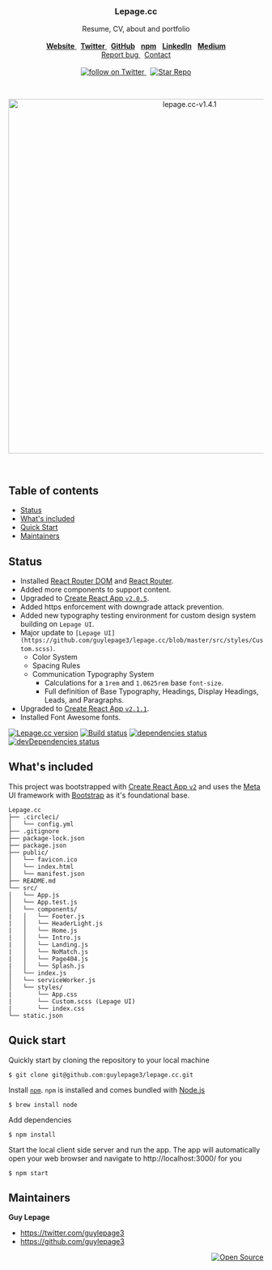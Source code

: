 <p align="center">
  <h3 align="center">Lepage.cc</h3>
  <p align="center">
    Resume, CV, about and portfolio
    <br/>
    <br/>
    <a href="https://lepage.cc">
      <strong>Website</strong>
    </a>
    &nbsp;
    <a href="https://twitter.com/guylepage3">
      <strong>Twitter</strong>
    </a>
    &nbsp;
    <a href="https://github.com/guylepage3">
      <strong>GitHub</strong></a>
    </a>
    &nbsp;
    <a href="https://www.npmjs.com/~guylepage3">
      <strong>npm</strong></a>
    </a>
    &nbsp;
    <a href="https://www.linkedin.com/in/guylepage/">
      <strong>LinkedIn</strong></a>
    </a>
    &nbsp;
    <a href="https://medium.com/@guylepage3">
      <strong>Medium</strong></a>
    </a>
    <br />
    <a href="https://github.com/guylepage3/lepage.cc/issues/new">
      Report bug
    </a>
    &nbsp;
    <a href="https://goo.gl/forms/2LvYYCg1VViD6FWm2">
      Contact
    </a>
    <br/>
    <br/>
    <a href="https://twitter.com/intent/follow?screen_name=guylepage3">
      <img src="https://img.shields.io/twitter/url/https/twitter.com/guylepage3.svg?style=social&label=Follow%20%40guylepage3&logo=twitter" alt="follow on Twitter">
    </a>
    &nbsp;
    <a href="https://github.com/guylepage3/lepage.cc/stargazers">
      <img src="https://img.shields.io/github/stars/guylepage3/lepage.cc.svg?style=social&label=Star&maxAge=2592000" alt="Star Repo">
    </a>
  </p>
</p>

<br/>

<p align="center">
  <img width="700" alt="lepage.cc-v1.4.1" src="https://user-images.githubusercontent.com/1711854/46953198-28ce2500-d05b-11e8-83d7-c5b6d5d4c4f4.png">
</p>

<br/>


## Table of contents

- [Status](#status)
- [What's included](#whats-included)
- [Quick Start](#quick-start)
- [Maintainers](#maintainers)

## Status
- Installed [React Router DOM](https://github.com/ReactTraining/react-router/tree/master/packages/react-router-dom) and [React Router](https://github.com/ReactTraining/react-router/tree/master/packages/react-router).
- Added more components to support content.
- Upgraded to [Create React App `v2.0.5`](https://github.com/facebook/create-react-app/releases/tag/v2.0.5).
- Added https enforcement with downgrade attack prevention.
- Added new typography testing environment for custom design system building 
  on `Lepage UI`.
- Major update to `[Lepage UI](https://github.com/guylepage3/lepage.cc/blob/master/src/styles/Custom.scss)`.
  - Color System
  - Spacing Rules
  - Communication Typography System
    - Calculations for a `1rem` and `1.0625rem` base `font-size`.
    - Full definition of Base Typography, Headings, Display Headings, Leads, 
      and Paragraphs.
- Upgraded to [Create React App `v2.1.1`](https://github.com/facebook/create-react-app/releases/tag/v2.1.1).
- Installed Font Awesome fonts.

[![Lepage.cc version](https://img.shields.io/badge/dynamic/json.svg?label=Lepage.cc+version&url=https%3A%2F%2Fraw.githubusercontent.com%2Fguylepage3%2Flepage.cc%2Fmaster%2Fpackage.json&query=%24.version&colorA=%23212121&colorB=%2300BB00)](https://github.com/guylepage3/lepage.cc)
[![Build status](https://img.shields.io/circleci/project/github/guylepage3/lepage.cc.svg?label=Build+status&colorA=%23212121)](https://circleci.com/gh/guylepage3/lepage.cc)
[![dependencies status](https://img.shields.io/david/guylepage3/lepage.cc.svg?label=dependencies&colorA=%23212121)](https://david-dm.org/guylepage3/lepage.cc)
[![devDependencies status](https://img.shields.io/david/dev/guylepage3/lepage.cc.svg?label=devDependencies&colorA=%23212121)](https://david-dm.org/guylepage3/lepage.cc?type=dev)


## What's included

This project was bootstrapped with [Create React App `v2`](https://github.com/facebookincubator/create-react-app) and uses the [Meta](https://github.com/universelabs/meta) UI framework with [Bootstrap](https://github.com/twbs/bootstrap) as it's foundational base.

```text
Lepage.cc
├── .circleci/
│   └── config.yml
├── .gitignore
├── package-lock.json
├── package.json
├── public/
│   └── favicon.ico
│   └── index.html
│   └── manifest.json
├── README.md
└── src/
│   └── App.js
│   └── App.test.js
│   └── components/
|   │   └── Footer.js
|   │   └── HeaderLight.js
|   │   └── Home.js
|   │   └── Intro.js
|   │   └── Landing.js
|   │   └── NoMatch.js
|   │   └── Page404.js
|   │   └── Splash.js
│   └── index.js
│   └── serviceWorker.js
│   └── styles/
|       └── App.css
|       └── Custom.scss (Lepage UI)
|       └── index.css
└── static.json
```


## Quick start

Quickly start by cloning the repository to your local machine

```
$ git clone git@github.com:guylepage3/lepage.cc.git
```

Install [`npm`](https://www.npmjs.com/get-npm). `npm` is installed and comes bundled with [Node.js](https://nodejs.org/en/download/package-manager/)

```
$ brew install node
```

Add dependencies

```
$ npm install
```

Start the local client side server and run the app. The app will automatically open your web browser and navigate to http://localhost:3000/ for you

```
$ npm start
```


## Maintainers

**Guy Lepage**
- <https://twitter.com/guylepage3>
- <https://github.com/guylepage3>

<div align="right">
  <a href="https://opensource.guide/how-to-contribute/#why-contribute-to-open-source">
    <img src="https://badges.frapsoft.com/os/v3/open-source.png?v=103)](https://github.com/ellerbrock/open-source-badges/" alt="Open Source">
  </a>
</div>